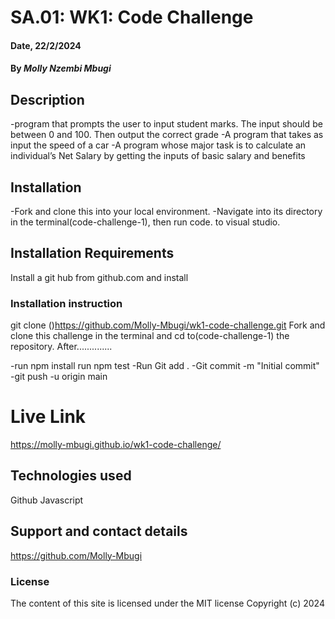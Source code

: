 # SA.01: WK1: Code Challenge 
#### Date, 22/2/2024

#### By *Molly Nzembi Mbugi*

## Description

-program that prompts the user to input student marks. The input should be between 0 and 100. Then output the correct grade
-A program that takes as input the speed of a car
-A program whose major task is to calculate an individual’s Net Salary by getting the inputs of basic salary and benefits
## Installation
-Fork and clone this into your local environment.
-Navigate into its directory in the terminal(code-challenge-1), then run code. to visual studio.
## Installation Requirements
Install a git hub from github.com and install
### Installation instruction
git clone ()https://github.com/Molly-Mbugi/wk1-code-challenge.git
Fork and clone this challenge in the terminal and cd to(code-challenge-1) the repository.
After..............

-run npm install
run npm test
-Run Git add .
-Git commit -m "Initial commit"
-git push -u origin main

# Live Link

https://molly-mbugi.github.io/wk1-code-challenge/

## Technologies used

Github
Javascript


## Support and contact details
https://github.com/Molly-Mbugi

### License
The content of this site is licensed under the MIT license
Copyright (c) 2024



